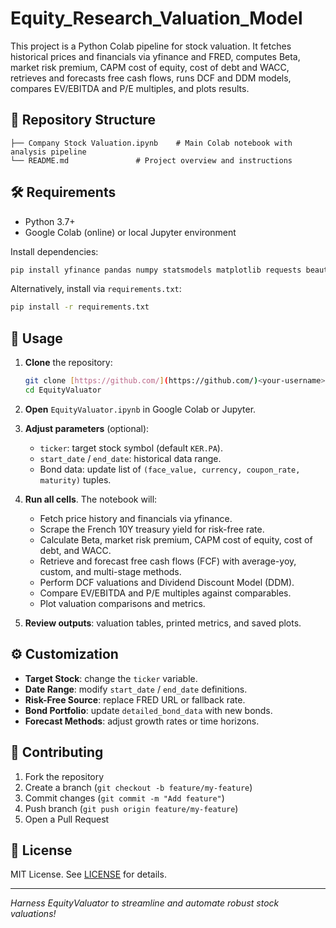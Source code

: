 # Equity_Research_Valuation_Model
This project is a Python Colab pipeline for stock valuation. It fetches historical prices and financials via yfinance and FRED, computes Beta, market risk premium, CAPM cost of equity, cost of debt and WACC, retrieves and forecasts free cash flows, runs DCF and DDM models, compares EV/EBITDA and P/E multiples, and plots results.

## 📁 Repository Structure

```text
├── Company Stock Valuation.ipynb    # Main Colab notebook with analysis pipeline
└── README.md               # Project overview and instructions
```

## 🛠️ Requirements

* Python 3.7+
* Google Colab (online) or local Jupyter environment

Install dependencies:

```bash
pip install yfinance pandas numpy statsmodels matplotlib requests beautifulsoup4 scipy
```

Alternatively, install via `requirements.txt`:

```bash
pip install -r requirements.txt
```

## 🚀 Usage

1. **Clone** the repository:

   ```bash
   git clone [https://github.com/](https://github.com/)<your-username>/EquityValuator.git
   cd EquityValuator
   ```

2. **Open** `EquityValuator.ipynb` in Google Colab or Jupyter.

3. **Adjust parameters** (optional):
   - `ticker`: target stock symbol (default `KER.PA`).
   - `start_date` / `end_date`: historical data range.
   - Bond data: update list of `(face_value, currency, coupon_rate, maturity)` tuples.

4. **Run all cells**. The notebook will:
   - Fetch price history and financials via yfinance.
   - Scrape the French 10Y treasury yield for risk-free rate.
   - Calculate Beta, market risk premium, CAPM cost of equity, cost of debt, and WACC.
   - Retrieve and forecast free cash flows (FCF) with average-yoy, custom, and multi-stage methods.
   - Perform DCF valuations and Dividend Discount Model (DDM).
   - Compare EV/EBITDA and P/E multiples against comparables.
   - Plot valuation comparisons and metrics.

5. **Review outputs**: valuation tables, printed metrics, and saved plots.

## ⚙️ Customization

- **Target Stock**: change the `ticker` variable.
- **Date Range**: modify `start_date` / `end_date` definitions.
- **Risk-Free Source**: replace FRED URL or fallback rate.
- **Bond Portfolio**: update `detailed_bond_data` with new bonds.
- **Forecast Methods**: adjust growth rates or time horizons.

## 🤝 Contributing

1. Fork the repository
2. Create a branch (`git checkout -b feature/my-feature`)
3. Commit changes (`git commit -m "Add feature"`)
4. Push branch (`git push origin feature/my-feature`)
5. Open a Pull Request

## 📄 License

MIT License. See [LICENSE](LICENSE) for details.

---
*Harness EquityValuator to streamline and automate robust stock valuations!*

```

